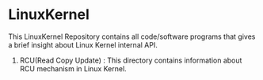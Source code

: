 # LinuxKernel
This LinuxKernel Repository contains all code/software programs that gives a brief insight about Linux Kernel
internal API.


1. RCU(Read Copy Update) :  This directory contains information about RCU mechanism in Linux Kernel. 
